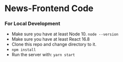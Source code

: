 # News-Frontend Code

### For Local Development

* Make sure you have at least Node 10. `node --version`
* Make sure you have at least React 16.8
* Clone this repo and change directory to it.
* `npm install`
* Run the server with: `yarn start`
